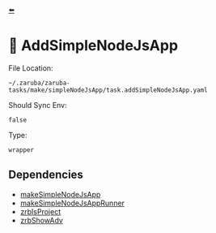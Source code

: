 [⬅️](../README.md)

# 🐸 AddSimpleNodeJsApp

File Location:

    ~/.zaruba/zaruba-tasks/make/simpleNodeJsApp/task.addSimpleNodeJsApp.yaml

Should Sync Env:

    false

Type:

    wrapper


## Dependencies

* [makeSimpleNodeJsApp](makeSimpleNodeJsApp.md)
* [makeSimpleNodeJsAppRunner](makeSimpleNodeJsAppRunner.md)
* [zrbIsProject](zrbIsProject.md)
* [zrbShowAdv](zrbShowAdv.md)